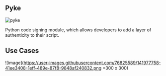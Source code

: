## Pyke

![pyke](https://user-images.githubusercontent.com/76825589/141977161-95f8aa64-bcef-4499-9403-1ded24189178.png)

Python code signing module, which allows developers to add a layer of authenticity to their script.


## Use Cases
![image](https://user-images.githubusercontent.com/76825589/141977758-41ee3408-1eff-489e-87f8-9848af240832.png =300 x 300)


